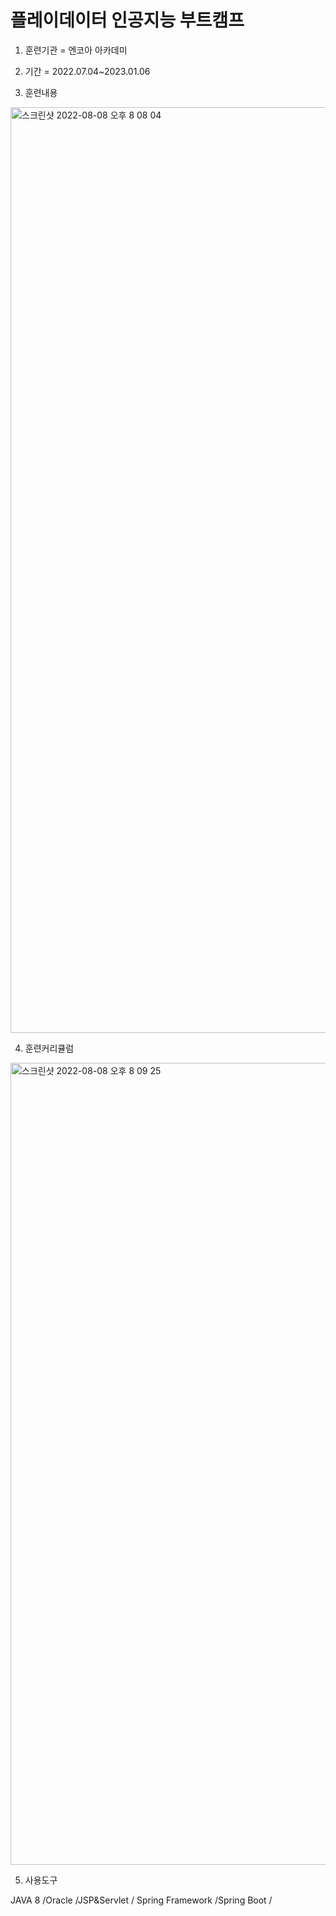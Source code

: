 # 플레이데이터 인공지능 부트캠프

1. 훈련기관 = 엔코아 아카데미
2. 기간 = 2022.07.04~2023.01.06

3. 훈련내용

<img width="1481" alt="스크린샷 2022-08-08 오후 8 08 04" src="https://user-images.githubusercontent.com/105181748/183404622-cc820eb1-e68e-49d9-834f-95146a484f78.png">


4. 훈련커리큘럼 

<img width="1283" alt="스크린샷 2022-08-08 오후 8 09 25" src="https://user-images.githubusercontent.com/105181748/183404820-aca2446d-63f8-4714-b6c4-5bf993d840f8.png">

5. 사용도구 

JAVA 8 /Oracle /JSP&Servlet / Spring Framework /Spring Boot /
